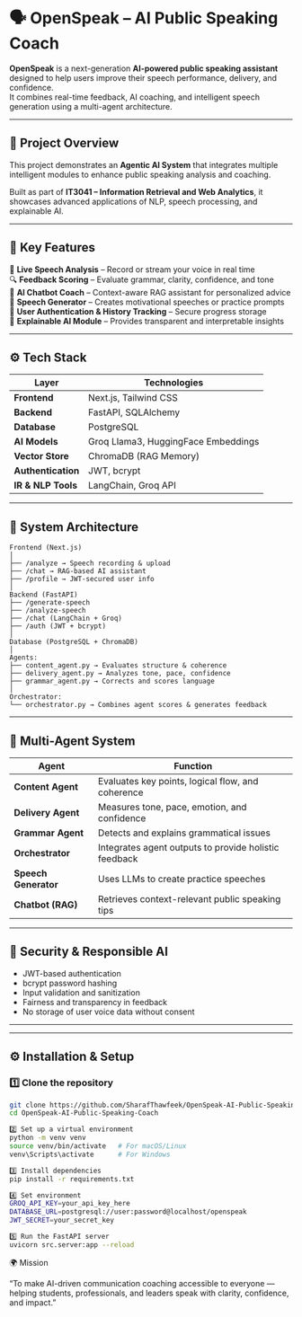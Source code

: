 # 🗣️ OpenSpeak – AI Public Speaking Coach

**OpenSpeak** is a next-generation **AI-powered public speaking assistant** designed to help users improve their speech performance, delivery, and confidence.  
It combines real-time feedback, AI coaching, and intelligent speech generation using a multi-agent architecture.

---

## 🧩 Project Overview

This project demonstrates an **Agentic AI System** that integrates multiple intelligent modules to enhance public speaking analysis and coaching.

Built as part of **IT3041 – Information Retrieval and Web Analytics**, it showcases advanced applications of NLP, speech processing, and explainable AI.

---

## 🤖 Key Features

🎤 **Live Speech Analysis** – Record or stream your voice in real time  
🔍 **Feedback Scoring** – Evaluate grammar, clarity, confidence, and tone  
💬 **AI Chatbot Coach** – Context-aware RAG assistant for personalized advice  
🧱 **Speech Generator** – Creates motivational speeches or practice prompts  
💾 **User Authentication & History Tracking** – Secure progress storage  
🧠 **Explainable AI Module** – Provides transparent and interpretable insights  

---

## ⚙️ Tech Stack

| Layer | Technologies |
|-------|---------------|
| **Frontend** | Next.js, Tailwind CSS |
| **Backend** | FastAPI, SQLAlchemy |
| **Database** | PostgreSQL |
| **AI Models** | Groq Llama3, HuggingFace Embeddings |
| **Vector Store** | ChromaDB (RAG Memory) |
| **Authentication** | JWT, bcrypt |
| **IR & NLP Tools** | LangChain, Groq API |

---

## 🧠 System Architecture

```
Frontend (Next.js)
│
├── /analyze → Speech recording & upload
├── /chat → RAG-based AI assistant
├── /profile → JWT-secured user info
│
Backend (FastAPI)
├── /generate-speech
├── /analyze-speech
├── /chat (LangChain + Groq)
├── /auth (JWT + bcrypt)
│
Database (PostgreSQL + ChromaDB)
│
Agents:
├── content_agent.py → Evaluates structure & coherence
├── delivery_agent.py → Analyzes tone, pace, confidence
├── grammar_agent.py → Corrects and scores language
│
Orchestrator:
└── orchestrator.py → Combines agent scores & generates feedback
```


---

## 🧮 Multi-Agent System

| Agent | Function |
|--------|-----------|
| **Content Agent** | Evaluates key points, logical flow, and coherence |
| **Delivery Agent** | Measures tone, pace, emotion, and confidence |
| **Grammar Agent** | Detects and explains grammatical issues |
| **Orchestrator** | Integrates agent outputs to provide holistic feedback |
| **Speech Generator** | Uses LLMs to create practice speeches |
| **Chatbot (RAG)** | Retrieves context-relevant public speaking tips |

---

## 🔐 Security & Responsible AI

- JWT-based authentication  
- bcrypt password hashing  
- Input validation and sanitization  
- Fairness and transparency in feedback  
- No storage of user voice data without consent  

---

---

## ⚙️ Installation & Setup

### 1️⃣ Clone the repository
```bash
git clone https://github.com/SharafThawfeek/OpenSpeak-AI-Public-Speaking-Coach.git
cd OpenSpeak-AI-Public-Speaking-Coach

2️⃣ Set up a virtual environment
python -m venv venv
source venv/bin/activate   # For macOS/Linux
venv\Scripts\activate      # For Windows

3️⃣ Install dependencies
pip install -r requirements.txt

4️⃣ Set environment 
GROQ_API_KEY=your_api_key_here
DATABASE_URL=postgresql://user:password@localhost/openspeak
JWT_SECRET=your_secret_key

5️⃣ Run the FastAPI server
uvicorn src.server:app --reload

```

🌍 Mission

“To make AI-driven communication coaching accessible to everyone — helping students, professionals, and leaders speak with clarity, confidence, and impact.”
